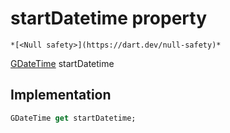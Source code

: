 


# startDatetime property




    *[<Null safety>](https://dart.dev/null-safety)*




[GDateTime](../../third_party_yonomi_graphql_schema_schema.docs.schema.gql/GDateTime-class.md) startDatetime
  







## Implementation

```dart
GDateTime get startDatetime;
```








